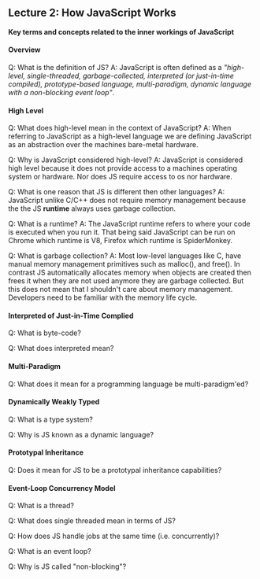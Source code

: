 ## Lecture 2: How JavaScript Works

**Key terms and concepts related to the inner workings of JavaScript**

#### Overview

Q: What is the definition of JS?
A: JavaScript is often defined as a _"high-level, single-threaded, garbage-collected, interpreted (or just-in-time compiled), prototype-based language, multi-paradigm, dynamic language with a non-blocking event loop"_.

#### High Level

Q: What does high-level mean in the context of JavaScript?
A: When referring to JavaScript as a high-level language we are defining JavaScript as an abstraction over the machines bare-metal hardware.

Q: Why is JavaScript considered high-level?
A: JavaScript is considered high level because it does not provide access to a machines operating system or hardware. Nor does JS require access to os nor hardware.

Q: What is one reason that JS is different then other languages?
A: JavaScript unlike C/C++ does not require memory management because the the JS **runtime** always uses garbage collection.

Q: What is a runtime?
A: The JavaScript runtime refers to where your code is executed when you run it. That being said JavaScript can be run on Chrome which runtime is V8, Firefox which runtime is SpiderMonkey.

Q: What is garbage collection?
A: Most low-level languages like C, have manual memory management primitives such as malloc(), and free(). In contrast JS automatically allocates memory when objects are created then frees it when they are not used anymore they are garbage collected. But this does not mean that I shouldn't care about memory management. Developers need to be familiar with the memory life cycle.

#### Interpreted of Just-in-Time Complied

Q: What is byte-code?

Q: What does interpreted mean?

#### Multi-Paradigm

Q: What does it mean for a programming language be multi-paradigm'ed?

#### Dynamically Weakly Typed

Q: What is a type system?

Q: Why is JS known as a dynamic language?

#### Prototypal Inheritance

Q: Does it mean for JS to be a prototypal inheritance capabilities?

#### Event-Loop Concurrency Model

Q: What is a thread?

Q: What does single threaded mean in terms of JS?

Q: How does JS handle jobs at the same time (i.e. concurrently)?

Q: What is an event loop?

Q: Why is JS called "non-blocking"?
